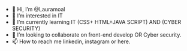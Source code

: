 - 👋 Hi, I’m @Lauramoal
- 👀 I’m interested in IT
- 🌱 I’m currently learning IT (CSS+ HTML+JAVA SCRIPT) AND (CYBER SECURITY) 
- 💞️ I’m looking to collaborate on front-end develop OR Cyber security.
- 📫 How to reach me linkedin, instagram or here. 

<!---
Lauramoal/Lauramoal is a ✨ special ✨ repository because its `README.md` (this file) appears on your GitHub profile.
You can click the Preview link to take a look at your changes.
--->
